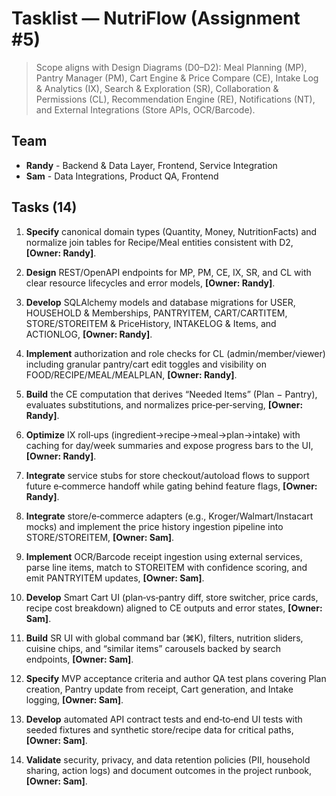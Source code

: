 # Tasklist — NutriFlow (Assignment #5)

> Scope aligns with Design Diagrams (D0–D2): Meal Planning (MP), Pantry Manager (PM), Cart Engine & Price Compare (CE), Intake Log & Analytics (IX), Search & Exploration (SR), Collaboration & Permissions (CL), Recommendation Engine (RE), Notifications (NT), and External Integrations (Store APIs, OCR/Barcode).

## Team

- **Randy** - Backend & Data Layer, Frontend, Service Integration
- **Sam** - Data Integrations, Product QA, Frontend

## Tasks (14)

1. **Specify** canonical domain types (Quantity, Money, NutritionFacts) and normalize join tables for Recipe/Meal entities consistent with D2, **[Owner: Randy]**.
2. **Design** REST/OpenAPI endpoints for MP, PM, CE, IX, SR, and CL with clear resource lifecycles and error models, **[Owner: Randy]**.
3. **Develop** SQLAlchemy models and database migrations for USER, HOUSEHOLD & Memberships, PANTRYITEM, CART/CARTITEM, STORE/STOREITEM & PriceHistory, INTAKELOG & Items, and ACTIONLOG, **[Owner: Randy]**.
4. **Implement** authorization and role checks for CL (admin/member/viewer) including granular pantry/cart edit toggles and visibility on FOOD/RECIPE/MEAL/MEALPLAN, **[Owner: Randy]**.
5. **Build** the CE computation that derives “Needed Items” (Plan − Pantry), evaluates substitutions, and normalizes price‑per‑serving, **[Owner: Randy]**.
6. **Optimize** IX roll‑ups (ingredient→recipe→meal→plan→intake) with caching for day/week summaries and expose progress bars to the UI, **[Owner: Randy]**.
7. **Integrate** service stubs for store checkout/autoload flows to support future e‑commerce handoff while gating behind feature flags, **[Owner: Randy]**.

8. **Integrate** store/e‑commerce adapters (e.g., Kroger/Walmart/Instacart mocks) and implement the price history ingestion pipeline into STORE/STOREITEM, **[Owner: Sam]**.
9. **Implement** OCR/Barcode receipt ingestion using external services, parse line items, match to STOREITEM with confidence scoring, and emit PANTRYITEM updates, **[Owner: Sam]**.
10. **Develop** Smart Cart UI (plan‑vs‑pantry diff, store switcher, price cards, recipe cost breakdown) aligned to CE outputs and error states, **[Owner: Sam]**.
11. **Build** SR UI with global command bar (⌘K), filters, nutrition sliders, cuisine chips, and “similar items” carousels backed by search endpoints, **[Owner: Sam]**.
12. **Specify** MVP acceptance criteria and author QA test plans covering Plan creation, Pantry update from receipt, Cart generation, and Intake logging, **[Owner: Sam]**.
13. **Develop** automated API contract tests and end‑to‑end UI tests with seeded fixtures and synthetic store/recipe data for critical paths, **[Owner: Sam]**.
14. **Validate** security, privacy, and data retention policies (PII, household sharing, action logs) and document outcomes in the project runbook, **[Owner: Sam]**.
